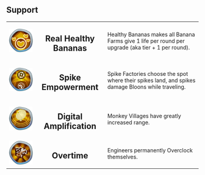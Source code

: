 
<h2>Support</h2>

<table>
    <tr>
        <td width='15%' align='center'>
            <img alt='Real Healthy Bananas' src='/MegaKnowledges/Support/RealHealthyBananas.png'>
        </td>
        <td align='center'>
            <h2>Real Healthy Bananas</h2>
        </td>
        <td>
            Healthy Bananas makes all Banana Farms give 1 life per round per upgrade (aka tier + 1 per round).
        </td>
    </tr>
    <tr>
        <td width='15%' align='center'>
            <img alt='Spike Empowerment' src='/MegaKnowledges/Support/SpikeEmpowerment.png'>
        </td>
        <td align='center'>
            <h2>Spike Empowerment</h2>
        </td>
        <td>
            Spike Factories choose the spot where their spikes land, and spikes damage Bloons while traveling.
        </td>
    </tr>
    <tr>
        <td width='15%' align='center'>
            <img alt='Digital Amplification' src='/MegaKnowledges/Support/DigitalAmplification.png'>
        </td>
        <td align='center'>
            <h2>Digital Amplification</h2>
        </td>
        <td>
            Monkey Villages have greatly increased range.
        </td>
    </tr>
    <tr>
        <td width='15%' align='center'>
            <img alt='Overtime' src='/MegaKnowledges/Support/Overtime.png'>
        </td>
        <td align='center'>
            <h2>Overtime</h2>
        </td>
        <td>
            Engineers permanently Overclock themselves.
        </td>
    </tr>
</table>
        